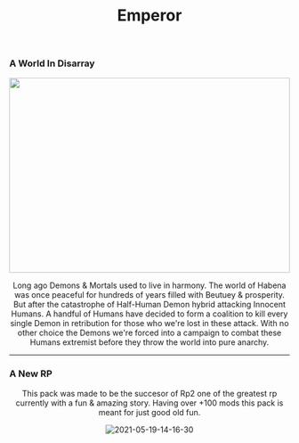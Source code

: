 <h1 align="center">Emperor</h1><br>

<h3>A World In Disarray</h3>

<p align="center" >
  <img width="100%" height="350px" src="https://i.ibb.co/jzWT0s1/2021-05-16-15-17-02.png"> <br/>
</p>
 
<p align="center">
Long ago Demons & Mortals used to live in harmony. The world of Habena was once peaceful for hundreds of years filled with Beutuey & prosperity. But after the catastrophe of Half-Human Demon hybrid attacking Innocent Humans. A handful of Humans have decided to form a coalition to kill every single Demon in retribution for those who we're lost in these attack. With no other choice the Demons we're forced into a campaign to combat these Humans extremist before they throw the world into pure anarchy.
</p>

<hr>

<h3>A New RP</h3>
<p align="center"> 
  This pack was made to be the succesor of Rp2 one of the greatest rp currently with a fun & amazing story. Having over +100 mods this pack is meant for just good old fun.
<p align="center"> 
<img src="https://i.ibb.co/F0nC5Sr/2021-05-19-14-19-59.png" alt="2021-05-19-14-16-30" border="0">
</p>
